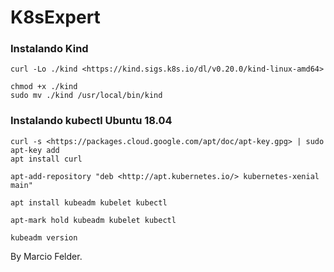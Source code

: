 # K8sExpert

### Instalando Kind

```
curl -Lo ./kind <https://kind.sigs.k8s.io/dl/v0.20.0/kind-linux-amd64>

chmod +x ./kind
sudo mv ./kind /usr/local/bin/kind
```

### Instalando kubectl  Ubuntu 18.04


```
curl -s <https://packages.cloud.google.com/apt/doc/apt-key.gpg> | sudo apt-key add
apt install curl

apt-add-repository "deb <http://apt.kubernetes.io/> kubernetes-xenial main"

apt install kubeadm kubelet kubectl

apt-mark hold kubeadm kubelet kubectl

kubeadm version
```

By Marcio Felder.
